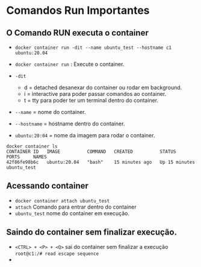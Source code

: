 # Comandos Run Importantes


## O Comando RUN executa o container

* `docker container run -dit --name ubuntu_test --hostname c1 ubuntu:20.04`
* `docker container run` : Execute o container.
* `-dit`
  * d = detached desanexar do container ou rodar em background.
  * i = interactive para poder passar comandos ao container. 
  * t = tty para poder ter um terminal dentro do container.
   
* `--name` = nome do container.
* `--hostname` = hostname dentro do container.
* `ubuntu:20:04` = nome da imagem para rodar o container.

``` 
docker container ls
CONTAINER ID   IMAGE          COMMAND   CREATED          STATUS          PORTS     NAMES
42f86fe98b6c   ubuntu:20.04   "bash"    15 minutes ago   Up 15 minutes             ubuntu_test
```

## Acessando container

* `docker container attach ubuntu_test` 
* `attach` Comando para entrar dentro do container
* `ubuntu_test` nome do container em execução.

## Saindo do container sem finalizar execução.

* `<CTRL> + <P> + <Q>` sai do container sem finalizar a execução `root@c1:/# read escape sequence`
* 